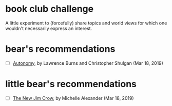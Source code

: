 # book club challenge

A little experiment to (forcefully) share topics and world views for which one
wouldn't necessarily express an interest.

# bear's recommendations

- [ ] [Autonomy](https://www.harpercollins.com/9780062661128/autonomy/), by Lawrence Burns and Christopher Shulgan (Mar 18, 2019)

# little bear's recommendations

- [ ] [The New Jim Crow](http://newjimcrow.com/), by Michelle Alexander (Mar 18, 2019)
